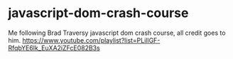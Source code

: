 # javascript-dom-crash-course
Me following Brad Traversy javascript dom crash course, all credit goes to him. https://www.youtube.com/playlist?list=PLillGF-RfqbYE6Ik_EuXA2iZFcE082B3s
